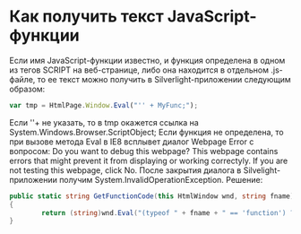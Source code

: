 # Как получить текст JavaScript-функции
Если имя JavaScript-функции известно, и функция определена в одном из тегов SCRIPT на веб-странице, либо она находится в отдельном .js-файле, то ее текст можно получить в Silverlight-приложении следующим образом:
```javascript
var tmp = HtmlPage.Window.Eval("'' + MyFunc;");
```
Если ''+ не указать, то в tmp окажется ссылка на System.Windows.Browser.ScriptObject;
Если функция не определена, то при вызове метода Eval в IE8 всплывет диалог Webpage Error с вопросом: Do you want to debug this webpage? This webpage contains errors that might prevent it from displaying or working correctyly. If you are not testing this webpage, click No. 
После закрытия диалога в Silvelight-приложении получим System.InvalidOperationException.
Решение:
```c#
public static string GetFunctionCode(this HtmlWindow wnd, string fname)
{
    	return (string)wnd.Eval("(typeof " + fname + " == 'function') ? ('' + " + fname + ") : null;");
}
```
